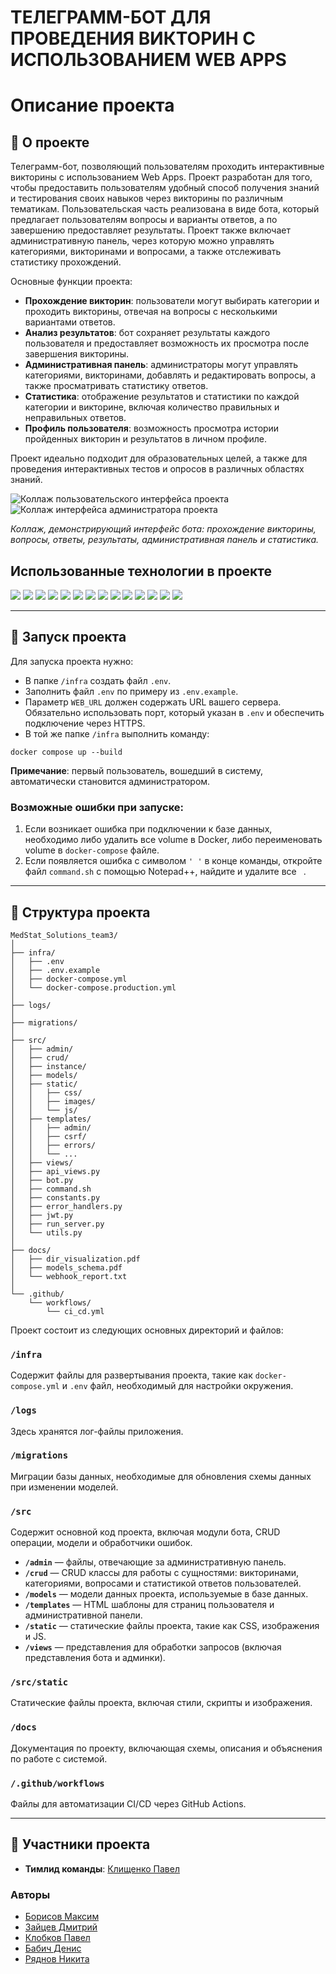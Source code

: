 # ТЕЛЕГРАММ-БОТ ДЛЯ ПРОВЕДЕНИЯ ВИКТОРИН С ИСПОЛЬЗОВАНИЕМ WEB APPS

# Описание проекта

## 📖 О проекте

Телеграмм-бот, позволяющий пользователям проходить интерактивные викторины с использованием Web Apps. Проект разработан для того, чтобы предоставить пользователям удобный способ получения знаний и тестирования своих навыков через викторины по различным тематикам. Пользовательская часть реализована в виде бота, который предлагает пользователям вопросы и варианты ответов, а по завершению предоставляет результаты. Проект также включает административную панель, через которую можно управлять категориями, викторинами и вопросами, а также отслеживать статистику прохождений.

Основные функции проекта:

- **Прохождение викторин**: пользователи могут выбирать категории и проходить викторины, отвечая на вопросы с несколькими вариантами ответов.
- **Анализ результатов**: бот сохраняет результаты каждого пользователя и предоставляет возможность их просмотра после завершения викторины.
- **Административная панель**: администраторы могут управлять категориями, викторинами, добавлять и редактировать вопросы, а также просматривать статистику ответов.
- **Статистика**: отображение результатов и статистики по каждой категории и викторине, включая количество правильных и неправильных ответов.
- **Профиль пользователя**: возможность просмотра истории пройденных викторин и результатов в личном профиле.

Проект идеально подходит для образовательных целей, а также для проведения интерактивных тестов и опросов в различных областях знаний.

![Коллаж пользовательского интерфейса проекта](src/static/images/User.png)
![Коллаж интерфейса администратора проекта](src/static/images/Admin.png)

*Коллаж, демонстрирующий интерфейс бота: прохождение викторины, вопросы, ответы, результаты, административная панель и статистика.*

## Использованные технологии в проекте

<img src="https://img.shields.io/badge/Python-3776AB?style=for-the-badge&logo=python&logoColor=white"/> <img src="https://img.shields.io/badge/Webhooks-FF7F50?style=for-the-badge&logo=webhooks&logoColor=white"/> <img src="https://img.shields.io/badge/Flask-000000?style=for-the-badge&logo=flask&logoColor=white"/> <img src="https://img.shields.io/badge/PostgreSQL-336791?style=for-the-badge&logo=postgresql&logoColor=white"/> <img src="https://img.shields.io/badge/Docker-2496ED?style=for-the-badge&logo=docker&logoColor=white"/> <img src="https://img.shields.io/badge/SQLAlchemy-CCA76E?style=for-the-badge&logo=alchemy&logoColor=white"/> <img src="https://img.shields.io/badge/Redis-DC382D?style=for-the-badge&logo=redis&logoColor=white"/> <img src="https://img.shields.io/badge/Asyncio-049FD9?style=for-the-badge&logo=asyncio&logoColor=white"/> <img src="https://img.shields.io/badge/JWT-000000?style=for-the-badge&logo=jsonwebtokens&logoColor=white"/> <img src="https://img.shields.io/badge/Flask_Admin-000000?style=for-the-badge&logo=flask&logoColor=white"/> <img src="https://img.shields.io/badge/Bootstrap-7952B3?style=for-the-badge&logo=bootstrap&logoColor=white"/> <img src="https://img.shields.io/badge/Jinja2-B4172D?style=for-the-badge&logo=jinja&logoColor=white"/> <img src="https://img.shields.io/badge/CI%2FCD-000000?style=for-the-badge&logo=githubactions&logoColor=white"/> <img src="https://img.shields.io/badge/GitHub%20Actions-2088FF?style=for-the-badge&logo=githubactions&logoColor=white"/>

---

## 🚀 Запуск проекта

Для запуска проекта нужно:

- В папке `/infra` создать файл `.env`.
- Заполнить файл `.env` по примеру из `.env.example`.
- Параметр `WEB_URL` должен содержать URL вашего сервера. Обязательно использовать порт, который указан в `.env` и обеспечить подключение через HTTPS.
- В той же папке `/infra` выполнить команду:

```shell
docker compose up --build
```

**Примечание**: первый пользователь, вошедший в систему, автоматически становится администратором.

### Возможные ошибки при запуске:
1. Если возникает ошибка при подключении к базе данных, необходимо либо удалить все volume в Docker, либо переименовать volume в `docker-compose` файле.
2. Если появляется ошибка с символом `'
'` в конце команды, откройте файл `command.sh` с помощью Notepad++, найдите и удалите все `
`.

---

## 📂 Структура проекта

```text
MedStat_Solutions_team3/
│
├── infra/
│   ├── .env
│   ├── .env.example
│   ├── docker-compose.yml
│   └── docker-compose.production.yml
│
├── logs/
│
├── migrations/
│
├── src/
│   ├── admin/
│   ├── crud/
│   ├── instance/
│   ├── models/
│   ├── static/
│   │   ├── css/
│   │   ├── images/
│   │   └── js/
│   ├── templates/
│   │   ├── admin/
│   │   ├── csrf/
│   │   ├── errors/
│   │   └── ...
│   ├── views/
│   ├── api_views.py
│   ├── bot.py
│   ├── command.sh
│   ├── constants.py
│   ├── error_handlers.py
│   ├── jwt.py
│   ├── run_server.py
│   └── utils.py
│
├── docs/
│   ├── dir_visualization.pdf
│   ├── models_schema.pdf
│   └── webhook_report.txt
│
└── .github/
    └── workflows/
        └── ci_cd.yml
```

Проект состоит из следующих основных директорий и файлов:

### `/infra`
Содержит файлы для развертывания проекта, такие как `docker-compose.yml` и `.env` файл, необходимый для настройки окружения.

### `/logs`
Здесь хранятся лог-файлы приложения.

### `/migrations`
Миграции базы данных, необходимые для обновления схемы данных при изменении моделей.

### `/src`
Содержит основной код проекта, включая модули бота, CRUD операции, модели и обработчики ошибок.

- **`/admin`** — файлы, отвечающие за административную панель.
- **`/crud`** — CRUD классы для работы с сущностями: викторинами, категориями, вопросами и статистикой ответов пользователей.
- **`/models`** — модели данных проекта, используемые в базе данных.
- **`/templates`** — HTML шаблоны для страниц пользователя и административной панели.
- **`/static`** — статические файлы проекта, такие как CSS, изображения и JS.
- **`/views`** — представления для обработки запросов (включая представления бота и админки).

### `/src/static`
Статические файлы проекта, включая стили, скрипты и изображения.

### `/docs`
Документация по проекту, включающая схемы, описания и объяснения по работе с системой.

### `/.github/workflows`
Файлы для автоматизации CI/CD через GitHub Actions.

---

## 👥 Участники проекта

- **Тимлид команды**: [Клищенко Павел](https://github.com/PaShyKDF)

### Авторы
- [Борисов Максим](https://github.com/Wayer5)
- [Зайцев Дмитрий](https://github.com/of1nn)
- [Клобков Павел](https://github.com/Pavel-K14)
- [Бабич Денис](https://github.com/babichdenis)
- [Ряднов Никита](https://github.com/Riadnov-dev)






